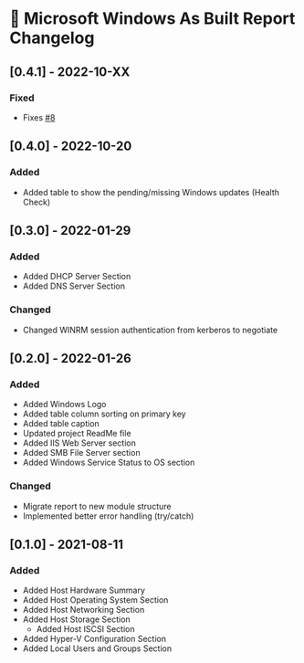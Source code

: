 # :arrows_counterclockwise: Microsoft Windows As Built Report Changelog

## [0.4.1] - 2022-10-XX

### Fixed

- Fixes [#8](https://github.com/AsBuiltReport/AsBuiltReport.Microsoft.Windows/issues/8)

## [0.4.0] - 2022-10-20

### Added

- Added table to show the pending/missing Windows updates (Health Check)

## [0.3.0] - 2022-01-29

### Added

- Added DHCP Server Section
- Added DNS Server Section

### Changed

- Changed WINRM session authentication from kerberos to negotiate

## [0.2.0] - 2022-01-26

### Added

- Added Windows Logo
- Added table column sorting on primary key
- Added table caption
- Updated project ReadMe file
- Added IIS Web Server section
- Added SMB File Server section
- Added Windows Service Status to OS section

### Changed

- Migrate report to new module structure
- Implemented better error handling (try/catch)

## [0.1.0] - 2021-08-11

### Added

- Added Host Hardware Summary
- Added Host Operating System Section
- Added Host Networking Section
- Added Host Storage Section
  - Added Host ISCSI Section
- Added Hyper-V Configuration Section
- Added Local Users and Groups Section
